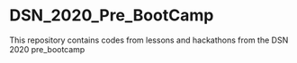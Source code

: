 # DSN_2020_Pre_BootCamp
This repository contains codes from lessons and hackathons from the DSN 2020 pre_bootcamp
